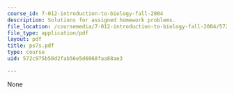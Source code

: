 ```yaml
---
course_id: 7-012-introduction-to-biology-fall-2004
description: Solutions for assigned homework problems.
file_location: /coursemedia/7-012-introduction-to-biology-fall-2004/572c975b50d2fab56e5d6068faa88ae3_ps7s.pdf
file_type: application/pdf
layout: pdf
title: ps7s.pdf
type: course
uid: 572c975b50d2fab56e5d6068faa88ae3

---
```

None